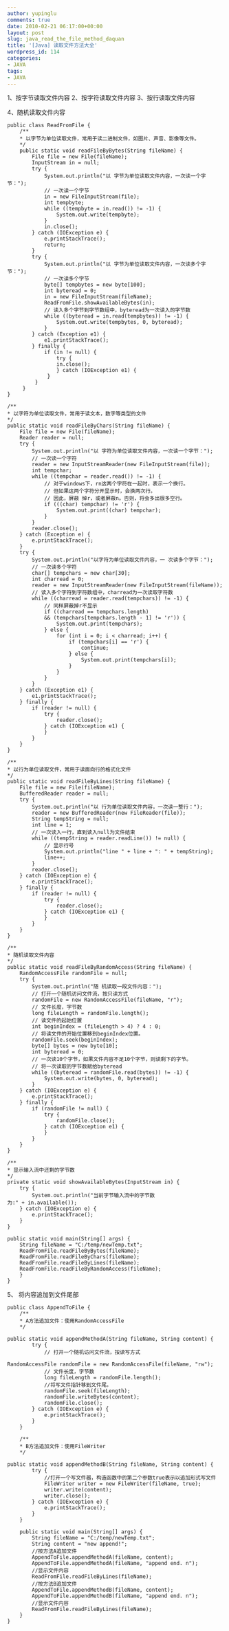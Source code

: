 ```yaml
---
author: yupinglu
comments: true
date: 2010-02-21 06:17:00+00:00
layout: post
slug: java_read_the_file_method_daquan
title: '[Java] 读取文件方法大全'
wordpress_id: 114
categories:
- JAVA
tags:
- JAVA
---
```


1、按字节读取文件内容
2、按字符读取文件内容
3、按行读取文件内容

4、随机读取文件内容

	public class ReadFromFile {
		/**
		* 以字节为单位读取文件，常用于读二进制文件，如图片、声音、影像等文件。
		*/
		public static void readFileByBytes(String fileName) {
			File file = new File(fileName);
			InputStream in = null;
			try {
				System.out.println("以 字节为单位读取文件内容，一次读一个字节：");
				// 一次读一个字节
				in = new FileInputStream(file);
				int tempbyte;
				while ((tempbyte = in.read()) != -1) {
					System.out.write(tempbyte);
				}
				in.close();
			} catch (IOException e) {
				e.printStackTrace();
				return;
			}
			try {
				System.out.println("以 字节为单位读取文件内容，一次读多个字节：");
				// 一次读多个字节
				byte[] tempbytes = new byte[100];
				int byteread = 0;
				in = new FileInputStream(fileName);
				ReadFromFile.showAvailableBytes(in);
				// 读入多个字节到字节数组中，byteread为一次读入的字节数
				while ((byteread = in.read(tempbytes)) != -1) {
					System.out.write(tempbytes, 0, byteread);
				}
			} catch (Exception e1) {
				e1.printStackTrace();
			} finally {
				if (in != null) {
					try {
					in.close();
					} catch (IOException e1) {
				 }
			 }
		 }
	}

	/**
	* 以字符为单位读取文件，常用于读文本，数字等类型的文件
	*/
	public static void readFileByChars(String fileName) {
		File file = new File(fileName);
		Reader reader = null;
		try {
			System.out.println("以 字符为单位读取文件内容，一次读一个字节：");
			// 一次读一个字符
			reader = new InputStreamReader(new FileInputStream(file));
			int tempchar;
			while ((tempchar = reader.read()) != -1) {
				// 对于windows下，rn这两个字符在一起时，表示一个换行。
				// 但如果这两个字符分开显示时，会换两次行。
				// 因此，屏蔽 掉r，或者屏蔽n。否则，将会多出很多空行。
				if (((char) tempchar) != 'r') {
					System.out.print((char) tempchar);
				}
			}
			reader.close();
		} catch (Exception e) {
			e.printStackTrace();
		}
		try {
			System.out.println("以字符为单位读取文件内容，一 次读多个字节：");
			// 一次读多个字符
			char[] tempchars = new char[30];
			int charread = 0;
			reader = new InputStreamReader(new FileInputStream(fileName));
			// 读入多个字符到字符数组中，charread为一次读取字符数
			while ((charread = reader.read(tempchars)) != -1) {
				// 同样屏蔽掉r不显示
				if ((charread == tempchars.length)
				&& (tempchars[tempchars.length - 1] != 'r')) {
					System.out.print(tempchars);
				} else {
					for (int i = 0; i < charread; i++) {
						if (tempchars[i] == 'r') {
							continue;
						} else {
							System.out.print(tempchars[i]);
						}
					}
				}
			}
		} catch (Exception e1) {
			e1.printStackTrace();
		} finally {
			if (reader != null) {
				try {
					reader.close();
				} catch (IOException e1) {
				}
			}
		}
	}

	/**
	* 以行为单位读取文件，常用于读面向行的格式化文件
	*/
	public static void readFileByLines(String fileName) {
		File file = new File(fileName);
		BufferedReader reader = null;
		try {
			System.out.println("以 行为单位读取文件内容，一次读一整行：");
			reader = new BufferedReader(new FileReader(file));
			String tempString = null;
			int line = 1;
			// 一次读入一行，直到读入null为文件结束
			while ((tempString = reader.readLine()) != null) {
				// 显示行号
				System.out.println("line " + line + ": " + tempString);
				line++;
			}
			reader.close();
		} catch (IOException e) {
			e.printStackTrace();
		} finally {
			if (reader != null) {
				try {
					reader.close();
				} catch (IOException e1) {
				}
			}
		}
	}

	/**
	* 随机读取文件内容
	*/
	public static void readFileByRandomAccess(String fileName) {
		RandomAccessFile randomFile = null;
		try {
			System.out.println("随 机读取一段文件内容：");
			// 打开一个随机访问文件流，按只读方式
			randomFile = new RandomAccessFile(fileName, "r");
			// 文件长度，字节数
			long fileLength = randomFile.length();
			// 读文件的起始位置
			int beginIndex = (fileLength > 4) ? 4 : 0;
			// 将读文件的开始位置移到beginIndex位置。
			randomFile.seek(beginIndex);
			byte[] bytes = new byte[10];
			int byteread = 0;
			// 一次读10个字节，如果文件内容不足10个字节，则读剩下的字节。
			// 将一次读取的字节数赋给byteread
			while ((byteread = randomFile.read(bytes)) != -1) {
				System.out.write(bytes, 0, byteread);
			}
		} catch (IOException e) {
			e.printStackTrace();
		} finally {
			if (randomFile != null) {
				try {
					randomFile.close();
				} catch (IOException e1) {
				}
			}
		}
	}

	/**
	* 显示输入流中还剩的字节数
	*/
	private static void showAvailableBytes(InputStream in) {
		try {
			System.out.println("当前字节输入流中的字节数为:" + in.available());
		} catch (IOException e) {
			e.printStackTrace();
		}
	}
		
	public static void main(String[] args) {
		String fileName = "C:/temp/newTemp.txt";
		ReadFromFile.readFileByBytes(fileName);
		ReadFromFile.readFileByChars(fileName);
		ReadFromFile.readFileByLines(fileName);
		ReadFromFile.readFileByRandomAccess(fileName);
		}
	}

5、 将内容追加到文件尾部

	public class AppendToFile {
		/**
		* A方法追加文件：使用RandomAccessFile
		*/
		public static void appendMethodA(String fileName, String content) {
			try {
				// 打开一个随机访问文件流，按读写方式
				RandomAccessFile randomFile = new RandomAccessFile(fileName, "rw");
				// 文件长度，字节数
				long fileLength = randomFile.length();
				//将写文件指针移到文件尾。
				randomFile.seek(fileLength);
				randomFile.writeBytes(content);
				randomFile.close();
			} catch (IOException e) {
				e.printStackTrace();
			}
		}
	
		/**
		* B方法追加文件：使用FileWriter
		*/
		public static void appendMethodB(String fileName, String content) {
			try {
				//打开一个写文件器，构造函数中的第二个参数true表示以追加形式写文件
				FileWriter writer = new FileWriter(fileName, true);
				writer.write(content);
				writer.close();
			} catch (IOException e) {
				e.printStackTrace();
			}
		}
	
		public static void main(String[] args) {
			String fileName = "C:/temp/newTemp.txt";
			String content = "new append!";
			//按方法A追加文件
			AppendToFile.appendMethodA(fileName, content);
			AppendToFile.appendMethodA(fileName, "append end. n");
			//显示文件内容
			ReadFromFile.readFileByLines(fileName);
			//按方法B追加文件
			AppendToFile.appendMethodB(fileName, content);
			AppendToFile.appendMethodB(fileName, "append end. n");
			//显示文件内容
			ReadFromFile.readFileByLines(fileName);
		}
	}
